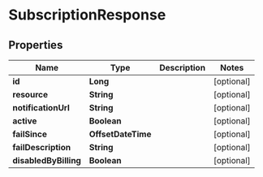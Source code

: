 

# SubscriptionResponse


## Properties

| Name | Type | Description | Notes |
|------------ | ------------- | ------------- | -------------|
|**id** | **Long** |  |  [optional] |
|**resource** | **String** |  |  [optional] |
|**notificationUrl** | **String** |  |  [optional] |
|**active** | **Boolean** |  |  [optional] |
|**failSince** | **OffsetDateTime** |  |  [optional] |
|**failDescription** | **String** |  |  [optional] |
|**disabledByBilling** | **Boolean** |  |  [optional] |



